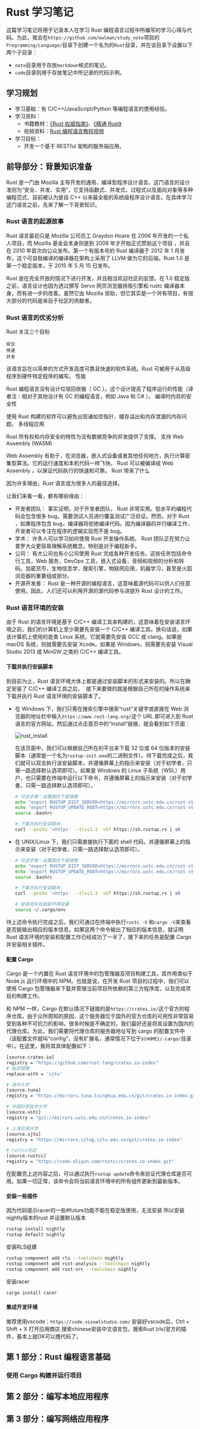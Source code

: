 # Rust 学习笔记

这篇学习笔记将用于记录本人在学习 Rust 编程语言过程中所编写的学习心得与代码。为此，我会在`https://github.com/owlman/study_note`项目的`Programming/Language/`目录下创建一个名为的`Rust`目录，并在该目录下设置以下两个子目录：

- `note`目录用于存放`markdown`格式的笔记。
- `code`目录则用于存放笔记中所记录的代码示例。

## 学习规划

- 学习基础：有 C/C++/JavaScript/Python 等编程语言的使用经验。
- 学习资料：
  - 书籍教材：[《Rust 权威指南》](https://book.douban.com/subject/35081743/)、[《精通 Rust》](https://book.douban.com/subject/35290878/)
  - 视频资料：[Rust 编程语言教程视频](https://www.bilibili.com/video/BV1hp4y1k7SV?spm_id_from=333.999.0.0)
- 学习目标：
  - 开发一个基于 RESTful 架构的服务端应用。

## 前导部分：背景知识准备

Rust 是一门由 Mozilla 主导开发的通用、编译型程序设计语言。这门语言的设计准则为“安全、并发、实用”，它支持函数式、并发式、过程式以及面向对象等多种编程范式，目前被认为是自 C++ 以来最全能的系统级程序设计语言。在具体学习这门语言之前，先来了解一下背景知识。

### Rust 语言的起源故事

Rust 语言最初只是 Mozilla 公司员工 Graydon Hoare 在 2006 年开发的一个私人项目，而 Mozilla 基金会本身则是到 2009 年才开始正式赞助这个项目 ，并且在 2010 年首次向公众发布。第一个有版本号的 Rust 编译器于 2012 年 1 月发布，这个可自我编译的编译器在架构上采用了 LLVM 做为它的后端。Rust 1.0 是第一个稳定版本，于 2015 年 5 月 15 日发布。

Rust 是在完全开放的情况下进行开发，并且相当欢迎社区的反馈。在 1.0 稳定版之前，语言设计也因为透过撰写 Servo 网页浏览器排版引擎和 rustc 编译器本身，而有进一步的改善。虽然它由 Mozilla 资助，但它其实是一个共有项目，有很大部分的代码是来自于社区的贡献者。

### Rust 语言的优劣分析

Rust 关注三个目标

    安全
    快速
    并发

该语言旨在以简单的方式开发高度可靠且快速的软件系统。Rust 可被用于从高级程序到硬件特定程序的编写。
性能

Rust 编程语言没有设计垃圾回收器（ GC ）。这个设计提高了程序运行的性能（译者注：相对于其他设计有 GC 的编程语言，例如 Java 和 C# ）。
编译时内存的安全性

使用 Rust 构建的软件可以避免出现诸如空指针，缓存溢出和内存泄漏的内存问题。
多线程应用

Rust 所有权和内存安全的特性为没有数据竞争的并发提供了支撑。
支持 Web Assembly (WASM)

Web Assembly 有助于，在浏览器，嵌入式设备或者其他任何地方，执行计算密集型算法。它的运行速度和本机代码一样飞快。 Rust 可以被编译成 Web Assembly ，以保证代码执行的快速和可靠。
Rust 带来了什么

因为许多理由，Rust 语言成为很多人的最佳选择。

让我们来看一看，都有哪些缘由：

- 开发者团队： 事实证明，对于开发者团队， Rust 非常实用。低水平的编程代码会包含很多 bug，需要测试人员进行覆盖测试广泛验证。然而，对于 Rust ，如果程序包含 bug，编译器将拒绝编译代码。因为编译器的并行编译工作，开发者可以专注在程序的逻辑实现而不是 bug。
- 学术： 许多人可以学习如何使用 Rust 开发操作系统。 Rust 团队正在努力让普罗大众更容易理解系统概念，特别是对于编程新手。
- 公司： 有大公司也有小公司使用 Rust 完成各种开发任务。这些任务包括命令行工具，Web 服务，DevOps 工具，嵌入式设备，音频和视频的分析和转码，加密货币，生物信息学，搜索引擎，物联网应用，机器学习，甚至是火狐浏览器的重要组成部分。
- 开源开发者： Rust 是一种开源的编程语言，这意味着源代码可以供人们任意使用。因此，人们还可以利用开源的源代码参与进提升 Rust 设计的工作。

### Rust 语言环境的安装

由于 Rust 的语言环境是基于 C/C++ 编译工具来构建的，这意味着在安装语言环境之前，我们的计算机上至少需要先安装一个 C/C++ 编译工具。换句话说，如果该计算机上使用的是类 Linux 系统，它就需要先安装 GCC 或 clang。如果是 macOS 系统，则就需要先安装 Xcode。如果是 Windows，则需要先安装 Visual Studio 2013 或 MinGW 之类的 C/C++ 编译工具。

#### 下载并执行安装脚本

到目前为止，Rust 语言环境大体上都是通过安装脚本的形式来安装的。所以在确定安装了 C/C++ 编译工具之后，` 接下来要做的就是根据自己所在的操作系统来下载并执行 Rust 语言环境的安装脚本了。

- 在 Windows 下，我们只需在搜索引擎中搜索“rust”关键字或直接在 Web 浏览器的地址栏中输入`https://www.rust-lang.org/`这个 URL 即可进入到 Rust 语言的官方网站，然后通过点击首页中的“install”链接，就会看到如下页面：

  ![rust_install](img/rust_install.png)

  在该页面中，我们可以根据自己所在的平台来下载 32 位或 64 位版本的安装脚本（通常是一个名为`rustup-init.exe`的二进制文件）。待下载完成之后，我们就可以双击执行该安装脚本，并遵循屏幕上的指示来安装（对于初学者，只需一路选择默认选项即可）。如果是 Windows 的 Linux 子系统（WSL）用户，也只需要在终端中运行以下命令，并遵循屏幕上的指示来安装（对于初学者，只需一路选择默认选项即可）。

  ```bash
  # 可选步骤：设置国内下载镜像
  echo "export RUSTUP_DIST_SERVER=https://mirrors.ustc.edu.cn/rust-static" >> ~/.bashrc
  echo "export RUSTUP_UPDATE_ROOT=https://mirrors.ustc.edu.cn/rust-static/rustup" >> ~/.bashrc
  source .bashrc

  # 下载并执行安装脚本
  curl --proto '=https' --tlsv1.2 -sSf https://sh.rustup.rs | sh
  ```

- 在 UNIX/Linux 下，我们只需直接执行下面的 shell 代码，并遵循屏幕上的指示来安装（对于初学者，只需一路选择默认选项即可）。

  ```bash
  # 可选步骤：设置国内下载镜像
  echo "export RUSTUP_DIST_SERVER=https://mirrors.ustc.edu.cn/rust-static" >> ~/.bashrc
  echo "export RUSTUP_UPDATE_ROOT=https://mirrors.ustc.edu.cn/rust-static/rustup" >> ~/.bashrc
  source .bashrc

  # 下载并执行安装脚本
  curl --proto '=https' --tlsv1.2 -sSf https://sh.rustup.rs | sh

  # 安装完毕后刷新环境变量
  source ~/.cargo/env
  ```

待上述命令执行完成之后，我们可通过在终端中执行`rustc -V` 和`cargo -V`来查看是否能输出相应的版本信息。如果这两个命令输出了相应的版本信息，就证明 Rust 语言环境的安装和配置工作已经成功了一半了，接下来的任务是配置 Cargo 并安装相关插件。

#### 配置 Cargo

Cargo 是一个内置在 Rust 语言环境中的包管理器及项目构建工具，其作用类似于 Node.js 运行环境中的 NPM。也就是说，在开发 Rust 项目的过程中，我们可以使用 Cargo 包管理器来下载并管理当前项目所依赖的第三方程序库，以及完成项目的构建工作。

和 NPM 一样，Cargo 在默认情况下链接的是`https://crates.io/`这个官方的程序仓库。由于众所周知的原因，这个服务器位于国外的官方仓库的可用性非常容易受到各种不可抗力的影响，很多时候是不确定的，我们最好还是将其设置为国内的代理仓库。为此，我们需要将代理仓库的服务器地址写到 cargo 的配置文件中（该配置文件就叫“config”，没有扩展名，通常情况下位于`${HOME}/.cargo/`目录中）。在这里，我将其具体配置如下：

```bash
[source.crates-io]
registry = "https://github.com/rust-lang/crates.io-index"
# 指定镜像
replace-with = 'sjtu'

# 清华大学
[source.tuna]
registry = "https://mirrors.tuna.tsinghua.edu.cn/git/crates.io-index.git"

# 中国科学技术大学
[source.ustc]
registry = "git://mirrors.ustc.edu.cn/crates.io-index"

# 上海交通大学
[source.sjtu]
registry = "https://mirrors.sjtug.sjtu.edu.cn/git/crates.io-index"

# rustcc社区
[source.rustcc]
registry = "https://code.aliyun.com/rustcc/crates.io-index.git"
```

在配置完上述内容之后，可以通过执行`rustup update`命令来验证代理仓库是否可用。如果一切正常，该命令会将当前语言环境中的所有组件更新到最新版本。

#### 安装一些插件

因为代码提示racer的一些#future功能不能在稳定版使用，无法安装
所以安装nightly版本的rust 并设置默认版本

```bash
rustup install nightly
rustup default nightly
```

安装RLS组建

```bash
rustup component add rls --toolchain nightly
rustup component add rust-analysis --toolchain nightly
rustup component add rust-src --toolchain nightly
```

安装racer

```bash
cargo install racer
```

#### 集成开发环境

推荐使用vscode：`https://code.visualstudio.com/`
安装好vscode后，Ctrl + Shift + X 打开应用商店
搜索chinese安装中文语言包，搜索Rust (rls)官方的插件，基本上就OK可以撸代码了。

## 第 1 部分：Rust 编程语言基础

### 使用 Cargo 构建并运行项目

## 第 2 部分：编写本地应用程序

## 第 3 部分：编写网络应用程序
